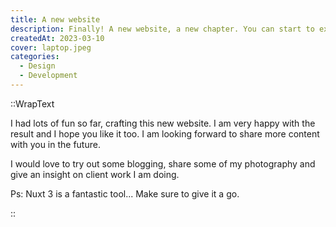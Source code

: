 ```yaml
---
title: A new website
description: Finally! A new website, a new chapter. You can start to expect more content from me.
createdAt: 2023-03-10
cover: laptop.jpeg
categories:
  - Design
  - Development
---
```


::WrapText

<p class="mb-6">I had lots of fun so far, crafting this new website. I am very happy with the result and I hope you like it too. I am looking forward to share more content with you in the future.</p>

<p class="mb-6">I would love to try out some blogging, share some of my photography and give an insight on client work I am doing.</p>
<p>Ps: Nuxt 3 is a fantastic tool... Make sure to give it a go.</p>

::
